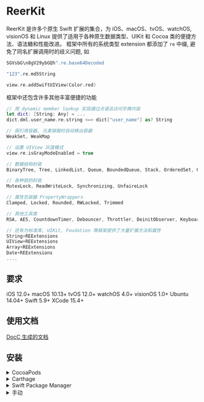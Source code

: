 # ReerKit
ReerKit 是许多个原生 Swift 扩展的集合，为 iOS、macOS、tvOS、watchOS, visionOS 和 Linux 提供了适用于各种原生数据类型、UIKit 和 Cocoa 类的便捷方法、语法糖和性能改进。
框架中所有的系统类型 extension 都添加了 `re` 中缀, 避免了同名扩展调用时的歧义问题, 如 
```swift
SGVsbG\n8gV29ybGQh".re.base64Decoded

"123".re.md5String

view.re.addSwiftUIView(Color.red)
```

框架中还包含许多其他丰富便捷的功能
```swift
// 用 dynamic member lookup 实现通过点语法访问字典内容
let dict: [String: Any] = ...
dict.dml.user_name.re.string <=> dict["user_name"] as? String

// 弱引用容器, 元素销毁时自动移出容器
WeakSet, WeakMap

// 设置 UIView 灰度模式
view.re.isGrayModeEnabled = true

// 数据结构封装
BinaryTree, Tree, LinkedList, Queue, BoundedQueue, Stack, OrderedSet, OrderDictionary

// 各种锁的封装
MutexLock, ReadWriteLock, Synchronizing, UnfaireLock

// 属性包装器 PropertyWrappers 
Clamped, Locked, Rounded, RWLocked, Trimmed

// 其他工具类
RSA, AES, CountdownTimer, Debouncer, Throttler, DeinitObserver, KeyboardManager, Keychain, Reachability, NanoID, MulticastDelegate

// 还有为标准库, UIKit, Foudation 等框架提供了大量扩展方法和属性
String+REExtensions
UIView+REExtensions
Array+REExtensions
Date+REExtensions
....
```

## 要求
iOS 12.0+
macOS 10.13+
tvOS 12.0+
watchOS 4.0+
visionOS 1.0+
Ubuntu 14.04+
Swift 5.9+
XCode 15.4+

## 使用文档
[DocC 生成的文档](https://swiftpackageindex.com/reers/ReerKit/1.1.1/documentation/reerkit)

## 安装

<details>
<summary>CocoaPods</summary>
</br>
<p>要使用 <a href="http://cocoapods.org">CocoaPods</a> 将 ReerKit 集成到您的 Xcode 项目，请在您的 <code>Podfile</code> 中设置:</p>
<h4>- 集成所有扩展（推荐）:</h4>
<pre><code class="ruby language-ruby">pod 'ReerKit'</code></pre>
</code></pre>
</details>

<details>
<summary>Carthage</summary>
</br>
<p>要使用 <a href="https://github.com/Carthage/Carthage">Carthage</a> 将 ReerKit 集成到您的 Xcode 项目中，请在您的 <code>Cartfile</code> 中设置:</p>
<pre><code class="ogdl language-ogdl">github "ReerKit/ReerKit" ~&gt; 1.1.1
</code></pre>
</details>

<details>
<summary>Swift Package Manager</summary>
</br>
<p>你可以使用 <a href="https://swift.org/package-manager">The Swift Package Manager</a> 来安装 ReerKit，请在你的 <code>Package.swift</code> 文件中添加正确的描述:</p>
<pre><code class="swift language-swift">import PackageDescription
let package = Package(
    name: "YOUR_PROJECT_NAME",
    targets: [],
    dependencies: [
        .package(url: "https://github.com/reers/ReerKit.git", from: "1.1.1")
    ]
)
</code></pre>
<p>接下来，将 <code>ReerKit</code> 添加到您的 targets 依赖项中，如下所示:</p>
<pre><code class="swift language-swift">.target(
    name: "YOUR_TARGET_NAME",
    dependencies: [
        "ReerKit",
    ]
),</code></pre>
<p>然后运行 <code>swift package update</code>。</p>
<p>请注意，<a href="https://swift.org/package-manager">Swift Package Manager</a> 不支持为 iOS/tvOS/macOS/watchOS 应用程序编译 
</details>

<details>
<summary>手动</summary>
</br>
<p>将 <a href="https://github.com/reers/ReerKit/tree/main/Sources">ReerKit</a> 文件夹添加到您的 Xcode 项目以使用所有扩展或特定扩展。</p>
</details>
